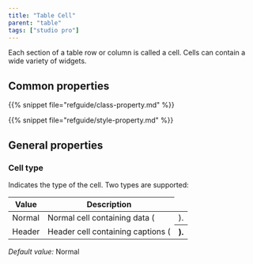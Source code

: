 ```yaml
---
title: "Table Cell"
parent: "table"
tags: ["studio pro"]
---
```


Each section of a table row or column is called a cell. Cells can contain a wide variety of widgets.

## Common properties

{{% snippet file="refguide/class-property.md" %}}

{{% snippet file="refguide/style-property.md" %}}

## General properties

### Cell type

Indicates the type of the cell. Two types are supported:

| Value | Description |
| --- | --- |
| Normal | Normal cell containing data (<td>). |
| Header | Header cell containing captions (<th>). |

_Default value:_ Normal
